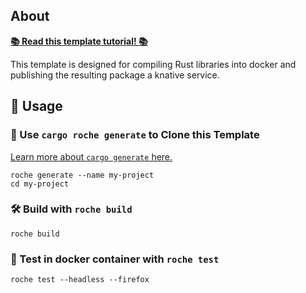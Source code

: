 ## About

[**📚 Read this template tutorial! 📚**][template-docs]

This template is designed for compiling Rust libraries into docker and 
publishing the resulting package a knative service.

[tutorials]: TBD
[template-docs]: TBD

## 🚴 Usage

### 🐑 Use `cargo roche generate` to Clone this Template

[Learn more about `cargo generate` here.](https://github.com/ashleygwilliams/cargo-generate)

```
roche generate --name my-project
cd my-project
```

### 🛠️ Build with `roche build`

```
roche build
```

### 🔬 Test in docker container with `roche test`

```
roche test --headless --firefox
```
